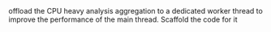 <shared event aggregation code with AI agent>
offload the CPU heavy analysis aggregation to a dedicated worker thread to improve the performance of the main thread. Scaffold the code for it
